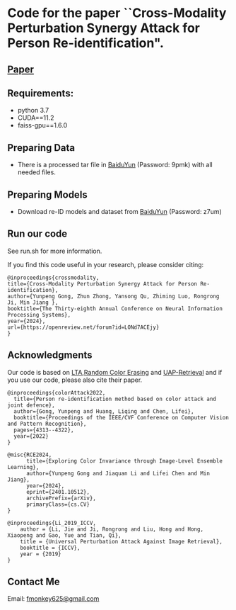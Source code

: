 # Code for the paper ``Cross-Modality Perturbation Synergy Attack for Person Re-identification".




## [Paper](pdfs/XXXX.pdf)

## Requirements:
* python 3.7
* CUDA==11.2
* faiss-gpu==1.6.0


## Preparing Data

* There is a processed tar file in [BaiduYun](https://pan.baidu.com/s/160oRNcDSemBprqBUBX0PUQ?pwd=9pmk) (Password: 9pmk)  with all needed files.

## Preparing Models

* Download re-ID models and dataset from [BaiduYun](https://pan.baidu.com/s/1LU2EYmLRGen49F3FgcXvZQ?pwd=z7um) (Password: z7um)


## Run our code
 
See run.sh for more information.

If you find this code useful in your research, please consider citing:

```
@inproceedings{crossmodality,
title={Cross-Modality Perturbation Synergy Attack for Person Re-identification},
author={Yunpeng Gong, Zhun Zhong, Yansong Qu, Zhiming Luo, Rongrong Ji, Min Jiang },
booktitle={The Thirty-eighth Annual Conference on Neural Information Processing Systems},
year={2024},
url={https://openreview.net/forum?id=LONd7ACEjy}
}
```

## Acknowledgments

Our code is based on [LTA](https://github.com/finger-monkey/LTA_and_joint-defence),[Random Color Erasing](https://github.com/finger-monkey/Data-Augmentation) and [UAP-Retrieval](https://github.com/theFool32/UAP_retrieval) and 
if you use our code, please also cite their paper.
```
@inproceedings{colorAttack2022,
  title={Person re-identification method based on color attack and joint defence},
  author={Gong, Yunpeng and Huang, Liqing and Chen, Lifei},
  booktitle={Proceedings of the IEEE/CVF Conference on Computer Vision and Pattern Recognition},
  pages={4313--4322},
  year={2022}
}
```
```
@misc{RCE2024,
      title={Exploring Color Invariance through Image-Level Ensemble Learning}, 
      author={Yunpeng Gong and Jiaquan Li and Lifei Chen and Min Jiang},
      year={2024},
      eprint={2401.10512},
      archivePrefix={arXiv},
      primaryClass={cs.CV}
}
```
```
@inproceedings{Li_2019_ICCV,
    author = {Li, Jie and Ji, Rongrong and Liu, Hong and Hong, Xiaopeng and Gao, Yue and Tian, Qi},
    title = {Universal Perturbation Attack Against Image Retrieval},
    booktitle = {ICCV},
    year = {2019}
}
```




## Contact Me

Email: fmonkey625@gmail.com

